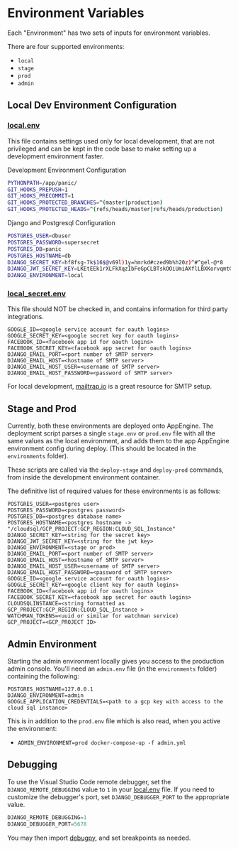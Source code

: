# Environment Variables

Each "Environment" has two sets of inputs for environment variables.

There are four supported environments:
- `local`
- `stage`
- `prod`
- `admin`

## Local Dev Environment Configuration


### [local.env](./local.env)

This file contains settings used only for local development, that are not privileged and can be kept in the code base to make setting up a development environment faster.


Development Environment Configuration
```bash
PYTHONPATH=/app/panic/
GIT_HOOKS_PREPUSH=1
GIT_HOOKS_PRECOMMIT=1
GIT_HOOKS_PROTECTED_BRANCHES=^(master|production)
GIT_HOOKS_PROTECTED_HEADS=^(refs/heads/master|refs/heads/production)
```

Django and Postgresql Configuration
```bash
POSTGRES_USER=dbuser
POSTGRES_PASSWORD=supersecret
POSTGRES_DB=panic
POSTGRES_HOSTNAME=db
DJANGO_SECRET_KEY=hf8fsg-7k$16$@v69l)1y=hmrkd#czed9b%h20z)^#^gel-@*8
DJANGO_JWT_SECRET_KEY=LKEtEEk1rXLFkXqzIbFeGpCLBTskOOiUmiAXflLBXKorvqmtOvq05ZyhUPcIwoL6fZHs5bcU6w7UWPRBHOwPAXE1VI98YJY5UBvIM4zdohfJxtnG923JI9Ge
DJANGO_ENVIRONMENT=local
```

<!-- markdown-link-check-disable -->
### [local_secret.env](./local_secret.env)
<!-- markdown-link-check-enable -->

This file should NOT be checked in, and contains information for third party integrations.

```
GOOGLE_ID=<google service account for oauth logins>
GOOGLE_SECRET_KEY=<google secret key for oauth logins>
FACEBOOK_ID=<facebook app id for oauth logins>
FACEBOOK_SECRET_KEY=<facebook app secret for oauth logins>
DJANGO_EMAIL_PORT=<port number of SMTP server>
DJANGO_EMAIL_HOST=<hostname of SMTP server>
DJANGO_EMAIL_HOST_USER=<username of SMTP server>
DJANGO_EMAIL_HOST_PASSWORD=<password of SMTP server>
```

For local development, [mailtrap.io](https://mailtrap.io/) is a great resource for SMTP setup.

## Stage and Prod

Currently, both these environments are deployed onto AppEngine.
The deployment script parses a single `stage.env` or `prod.env` file with all the same values as the local environment,
and adds them to the app AppEngine environment config during deploy.  (This should be located in the `environments` folder).

These scripts are called via the `deploy-stage` and `deploy-prod` commands, from inside the development environment container.

The definitive list of required values for these environments is as follows:

```
POSTGRES_USER=<postgres user>
POSTGRES_PASSWORD=<postgres password>
POSTGRES_DB=<postgres database name>
POSTGRES_HOSTNAME=<postgres hostname -> "/cloudsql/GCP_PROJECT:GCP_REGION:CLOUD_SQL_Instance"
DJANGO_SECRET_KEY=<string for the secret key>
DJANGO_JWT_SECRET_KEY=<string for the jwt key>
DJANGO_ENVIRONMENT=<stage or prod>
DJANGO_EMAIL_PORT=<port number of SMTP server>
DJANGO_EMAIL_HOST=<hostname of SMTP server>
DJANGO_EMAIL_HOST_USER=<username of SMTP server>
DJANGO_EMAIL_HOST_PASSWORD=<password of SMTP server>
GOOGLE_ID=<google service account for oauth logins>
GOOGLE_SECRET_KEY=<google client key for oauth logins>
FACEBOOK_ID=<facebook app id for oauth logins>
FACEBOOK_SECRET_KEY=<facebook app secret for oauth logins>
CLOUDSQLINSTANCE=<string formatted as GCP_PROJECT:GCP_REGION:CLOUD_SQL_Instance >
WATCHMAN_TOKENS=<uuid or similar for watchman service)
GCP_PROJECT=<GCP_PROJECT ID>
```

## Admin Environment

Starting the admin environment locally gives you access to the production admin console.
You'll need an `admin.env` file (in the `environments` folder) containing the following:

```
POSTGRES_HOSTNAME=127.0.0.1
DJANGO_ENVIRONMENT=admin
GOOGLE_APPLICATION_CREDENTIALS=<path to a gcp key with access to the cloud sql instance>
```

This is in addition to the `prod.env` file which is also read, when you active the environment:
- `ADMIN_ENVIRONMENT=prod docker-compose-up -f admin.yml`

## Debugging

To use the Visual Studio Code remote debugger, set the `DJANGO_REMOTE_DEBUGGING` value to `1` in your [local.env](./local.env) file.  If you need to customize the debugger's port, set `DJANGO_DEBUGGER_PORT` to the appropriate value.

```python
DJANGO_REMOTE_DEBUGGING=1 
DJANGO_DEBUGGER_PORT=5678
```
You may then import [debugpy](https://github.com/microsoft/debugpy), and set breakpoints as needed.
